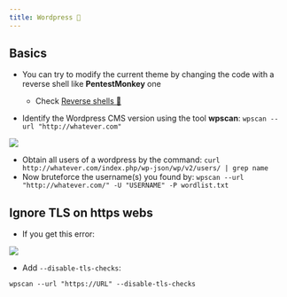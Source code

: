 ```yaml
---
title: Wordpress 🍔
---
```

## Basics

- You can try to modify the current theme by changing the code with a reverse shell like **PentestMonkey** one
  - Check [Reverse shells 👾](reverse_shells.md)

- Identify the Wordpress CMS version using the tool **wpscan**: `wpscan --url "http://whatever.com"`

![](Pasted%20image%2020240320111450.png)

- Obtain all users of a wordpress by the command: `curl http://whatever.com/index.php/wp-json/wp/v2/users/ | grep name`
- Now bruteforce the username(s) you found by: `wpscan --url "http://whatever.com/" -U "USERNAME" -P wordlist.txt`

## Ignore TLS on https webs

- If you get this error:

![](Pasted%20image%2020240419113548.png)

- Add `--disable-tls-checks`:

```shell
wpscan --url "https://URL" --disable-tls-checks
```